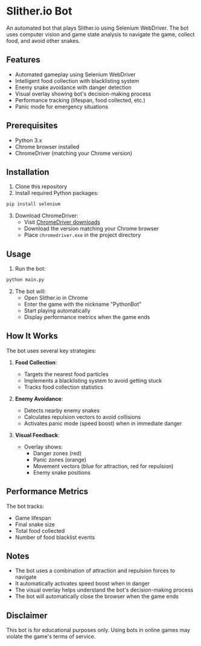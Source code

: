 # Slither.io Bot

An automated bot that plays Slither.io using Selenium WebDriver. The bot uses computer vision and game state analysis to navigate the game, collect food, and avoid other snakes.

## Features

- Automated gameplay using Selenium WebDriver
- Intelligent food collection with blacklisting system
- Enemy snake avoidance with danger detection
- Visual overlay showing bot's decision-making process
- Performance tracking (lifespan, food collected, etc.)
- Panic mode for emergency situations

## Prerequisites

- Python 3.x
- Chrome browser installed
- ChromeDriver (matching your Chrome version)

## Installation

1. Clone this repository
2. Install required Python packages:
```bash
pip install selenium
```
3. Download ChromeDriver:
   - Visit [ChromeDriver downloads](https://sites.google.com/chromium.org/driver/)
   - Download the version matching your Chrome browser
   - Place `chromedriver.exe` in the project directory

## Usage

1. Run the bot:
```bash
python main.py
```

2. The bot will:
   - Open Slither.io in Chrome
   - Enter the game with the nickname "PythonBot"
   - Start playing automatically
   - Display performance metrics when the game ends

## How It Works

The bot uses several key strategies:

1. **Food Collection**:
   - Targets the nearest food particles
   - Implements a blacklisting system to avoid getting stuck
   - Tracks food collection statistics

2. **Enemy Avoidance**:
   - Detects nearby enemy snakes
   - Calculates repulsion vectors to avoid collisions
   - Activates panic mode (speed boost) when in immediate danger

3. **Visual Feedback**:
   - Overlay shows:
     - Danger zones (red)
     - Panic zones (orange)
     - Movement vectors (blue for attraction, red for repulsion)
     - Enemy snake positions

## Performance Metrics

The bot tracks:
- Game lifespan
- Final snake size
- Total food collected
- Number of food blacklist events

## Notes

- The bot uses a combination of attraction and repulsion forces to navigate
- It automatically activates speed boost when in danger
- The visual overlay helps understand the bot's decision-making process
- The bot will automatically close the browser when the game ends

## Disclaimer

This bot is for educational purposes only. Using bots in online games may violate the game's terms of service.